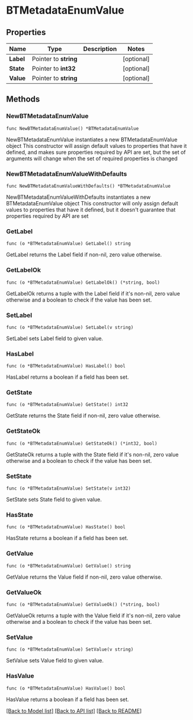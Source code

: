 # BTMetadataEnumValue

## Properties

Name | Type | Description | Notes
------------ | ------------- | ------------- | -------------
**Label** | Pointer to **string** |  | [optional] 
**State** | Pointer to **int32** |  | [optional] 
**Value** | Pointer to **string** |  | [optional] 

## Methods

### NewBTMetadataEnumValue

`func NewBTMetadataEnumValue() *BTMetadataEnumValue`

NewBTMetadataEnumValue instantiates a new BTMetadataEnumValue object
This constructor will assign default values to properties that have it defined,
and makes sure properties required by API are set, but the set of arguments
will change when the set of required properties is changed

### NewBTMetadataEnumValueWithDefaults

`func NewBTMetadataEnumValueWithDefaults() *BTMetadataEnumValue`

NewBTMetadataEnumValueWithDefaults instantiates a new BTMetadataEnumValue object
This constructor will only assign default values to properties that have it defined,
but it doesn't guarantee that properties required by API are set

### GetLabel

`func (o *BTMetadataEnumValue) GetLabel() string`

GetLabel returns the Label field if non-nil, zero value otherwise.

### GetLabelOk

`func (o *BTMetadataEnumValue) GetLabelOk() (*string, bool)`

GetLabelOk returns a tuple with the Label field if it's non-nil, zero value otherwise
and a boolean to check if the value has been set.

### SetLabel

`func (o *BTMetadataEnumValue) SetLabel(v string)`

SetLabel sets Label field to given value.

### HasLabel

`func (o *BTMetadataEnumValue) HasLabel() bool`

HasLabel returns a boolean if a field has been set.

### GetState

`func (o *BTMetadataEnumValue) GetState() int32`

GetState returns the State field if non-nil, zero value otherwise.

### GetStateOk

`func (o *BTMetadataEnumValue) GetStateOk() (*int32, bool)`

GetStateOk returns a tuple with the State field if it's non-nil, zero value otherwise
and a boolean to check if the value has been set.

### SetState

`func (o *BTMetadataEnumValue) SetState(v int32)`

SetState sets State field to given value.

### HasState

`func (o *BTMetadataEnumValue) HasState() bool`

HasState returns a boolean if a field has been set.

### GetValue

`func (o *BTMetadataEnumValue) GetValue() string`

GetValue returns the Value field if non-nil, zero value otherwise.

### GetValueOk

`func (o *BTMetadataEnumValue) GetValueOk() (*string, bool)`

GetValueOk returns a tuple with the Value field if it's non-nil, zero value otherwise
and a boolean to check if the value has been set.

### SetValue

`func (o *BTMetadataEnumValue) SetValue(v string)`

SetValue sets Value field to given value.

### HasValue

`func (o *BTMetadataEnumValue) HasValue() bool`

HasValue returns a boolean if a field has been set.


[[Back to Model list]](../README.md#documentation-for-models) [[Back to API list]](../README.md#documentation-for-api-endpoints) [[Back to README]](../README.md)


